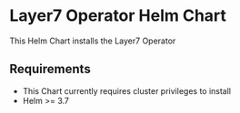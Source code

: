 # Layer7 Operator Helm Chart
This Helm Chart installs the Layer7 Operator

## Requirements
- This Chart currently requires cluster privileges to install
- Helm >= 3.7